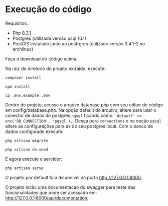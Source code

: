 # Execução do código

Requisitos:
- Php 8.3.1
- Postgres (utilizada versão psql 16.1)
- PostGIS instalado junto ao postrgres (utilizado versão 3.4.1-2 no archlinux)

Faça o download do código acima.

Na raiz do diretorio do projeto extraído, execute:
``` shell
composer install
```
``` shell
npm install
```
``` shell
cp .env.example .env
```
Dentro do projeto, acesse o arquivo database.php com seu editor de código em config/database.php. Na opção default do arquivo, altere para usar o conector de dados do postgres ```pgsql``` ficando como: ```'default' => env('DB_CONNECTION', 'pgsql'),```. Desça para ```connections``` e na opção ```pgsql``` altere as configurações para as do seu postgres local. Com o banco de dados configurado execute:

``` shell
php artisan migrate
```
``` shell
php artisan db:seed
```

E agora execute o servidor:
``` shell
php artisan serve
```

O projeto por default fica disponível na porta http://127.0.0.1:8000;

O projeto inclui uma documentacao do swagger para teste das funcionalidades que pode ser acessado em: http://127.0.0.1:8000/api/documentation;
